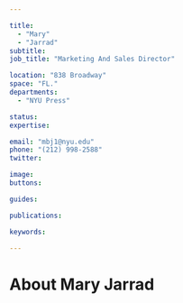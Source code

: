 ```yaml
---

title:
  - "Mary"
  - "Jarrad"
subtitle: 
job_title: "Marketing And Sales Director"

location: "838 Broadway"
space: "FL."
departments:
  - "NYU Press"

status: 
expertise:

email: "mbj1@nyu.edu"
phone: "(212) 998-2588"
twitter: 

image: 
buttons:

guides:

publications:

keywords:

---
```


# About Mary Jarrad


